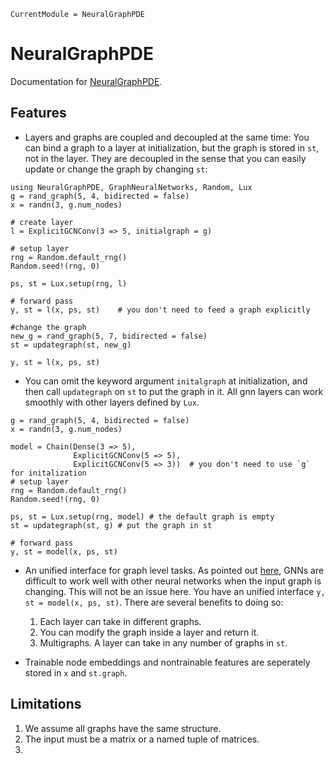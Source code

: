 ```@meta
CurrentModule = NeuralGraphPDE
```

# NeuralGraphPDE

Documentation for [NeuralGraphPDE](https://github.com/MilkshakeForReal/NeuralGraphPDE.jl).

## Features

  - Layers and graphs are coupled and decoupled at the same time: You can bind a graph to a layer at initialization, but the graph
    is stored in `st`, not in the layer. They are decoupled in the sense that you can easily update or change the graph by changing `st`:

```@example demo
using NeuralGraphPDE, GraphNeuralNetworks, Random, Lux
g = rand_graph(5, 4, bidirected = false)
x = randn(3, g.num_nodes)

# create layer
l = ExplicitGCNConv(3 => 5, initialgraph = g)

# setup layer
rng = Random.default_rng()
Random.seed!(rng, 0)

ps, st = Lux.setup(rng, l)

# forward pass
y, st = l(x, ps, st)    # you don't need to feed a graph explicitly

#change the graph
new_g = rand_graph(5, 7, bidirected = false)
st = updategraph(st, new_g)

y, st = l(x, ps, st)
```

  - You can omit the keyword argument `initalgraph` at initialization, and then call `updategraph` on `st` to put the graph in it. All gnn layers can work smoothly with other layers defined by `Lux`.

```@example demo
g = rand_graph(5, 4, bidirected = false)
x = randn(3, g.num_nodes)

model = Chain(Dense(3 => 5),
              ExplicitGCNConv(5 => 5),
              ExplicitGCNConv(5 => 3))  # you don't need to use `g` for initalization
# setup layer
rng = Random.default_rng()
Random.seed!(rng, 0)

ps, st = Lux.setup(rng, model) # the default graph is empty
st = updategraph(st, g) # put the graph in st

# forward pass
y, st = model(x, ps, st)
```

  - An unified interface for graph level tasks. As pointed out [here](https://discourse.julialang.org/t/using-a-variable-graph-structure-with-neuralode-and-gcnconv/78881), GNNs are difficult to work well with other neural networks when the input graph is changing. This will not be an issue here. You have an unified interface `y, st = model(x, ps, st)`. There are several benefits to doing so:
    
     1. Each layer can take in different graphs.
     2. You can modify the graph inside a layer and return it.
     3. Multigraphs. A layer can take in any number of graphs in `st`.

  - Trainable node embeddings and nontrainable features are seperately stored in `x` and `st.graph`.

## Limitations

 1. We assume all graphs have the same structure.
 2. The input must be a matrix or a named tuple of matrices.
 3. 
